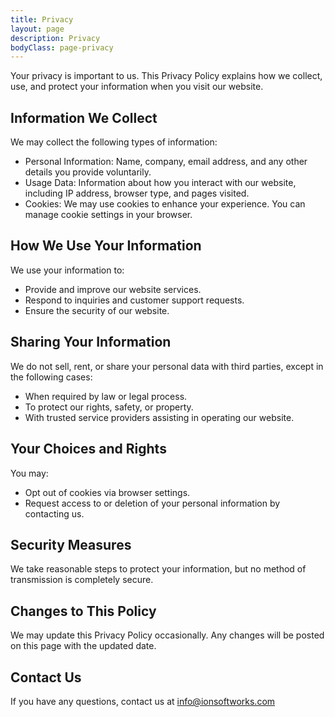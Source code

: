 ```yaml
---
title: Privacy
layout: page
description: Privacy
bodyClass: page-privacy
---
```


Your privacy is important to us. This Privacy Policy explains how we collect, use, and protect your information when you visit our website.

## Information We Collect

We may collect the following types of information:
- Personal Information: Name, company, email address, and any other details you provide voluntarily.
- Usage Data: Information about how you interact with our website, including IP address, browser type, and pages visited.
- Cookies: We may use cookies to enhance your experience. You can manage cookie settings in your browser.

## How We Use Your Information

We use your information to:
- Provide and improve our website services.
- Respond to inquiries and customer support requests.
- Ensure the security of our website.

## Sharing Your Information

We do not sell, rent, or share your personal data with third parties, except in the following cases:
- When required by law or legal process.
- To protect our rights, safety, or property.
- With trusted service providers assisting in operating our website.

## Your Choices and Rights

You may:
- Opt out of cookies via browser settings.
- Request access to or deletion of your personal information by contacting us.

## Security Measures

We take reasonable steps to protect your information, but no method of transmission is completely secure.

## Changes to This Policy

We may update this Privacy Policy occasionally. Any changes will be posted on this page with the updated date.

## Contact Us

If you have any questions, contact us at info@ionsoftworks.com